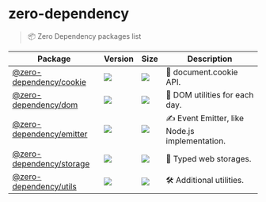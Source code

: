 # zero-dependency

> 📦 Zero Dependency packages list

| Package | Version | Size | Description |
| ------- | ------- | ---- | ----------- |
| [@zero-dependency/cookie](https://github.com/zero-dependency/cookie) | [![](https://img.shields.io/npm/v/@zero-dependency/cookie)](https://npm.im/@zero-dependency/cookie) | [![](https://img.shields.io/bundlephobia/minzip/@zero-dependency/cookie)](https://bundlephobia.com/package/@zero-dependency/cookie@latest) | 🍪 document.cookie API. |
| [@zero-dependency/dom](https://github.com/zero-dependency/dom) | [![](https://img.shields.io/npm/v/@zero-dependency/dom)](https://npm.im/@zero-dependency/dom) | [![](https://img.shields.io/bundlephobia/minzip/@zero-dependency/dom)](https://bundlephobia.com/package/@zero-dependency/dom@latest) | 📄 DOM utilities for each day. |
| [@zero-dependency/emitter](https://github.com/zero-dependency/emitter) | [![](https://img.shields.io/npm/v/@zero-dependency/emitter)](https://npm.im/@zero-dependency/emitter) | [![](https://img.shields.io/bundlephobia/minzip/@zero-dependency/emitter)](https://bundlephobia.com/package/@zero-dependency/emitter@latest) | ✍️ Event Emitter, like Node.js implementation. |
| [@zero-dependency/storage](https://github.com/zero-dependency/storage) | [![](https://img.shields.io/npm/v/@zero-dependency/storage)](https://npm.im/@zero-dependency/storage) | [![](https://img.shields.io/bundlephobia/minzip/@zero-dependency/storage)](https://bundlephobia.com/package/@zero-dependency/storage@latest) | 📒 Typed web storages. |
| [@zero-dependency/utils](https://github.com/zero-dependency/utils) | [![](https://img.shields.io/npm/v/@zero-dependency/utils)](https://npm.im/@zero-dependency/utils) | [![](https://img.shields.io/bundlephobia/minzip/@zero-dependency/utils)](https://bundlephobia.com/package/@zero-dependency/utils@latest) | 🛠 Additional utilities. |
